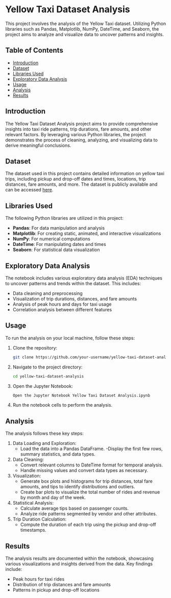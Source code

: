 # Yellow Taxi Dataset Analysis

This project involves the analysis of the Yellow Taxi dataset. Utilizing Python libraries such as Pandas, Matplotlib, NumPy, DateTime, and Seaborn, the project aims to analyze and visualize data to uncover patterns and insights.

## Table of Contents

- [Introduction](#introduction)
- [Dataset](#dataset)
- [Libraries Used](#libraries-used)
- [Exploratory Data Analysis](#exploratory-data-analysis)
- [Usage](#usage)
- [Analysis](#Analysis)
- [Results](#results)

## Introduction

The Yellow Taxi Dataset Analysis project aims to provide comprehensive insights into taxi ride patterns, trip durations, fare amounts, and other relevant factors. By leveraging various Python libraries, the project demonstrates the process of cleaning, analyzing, and visualizing data to derive meaningful conclusions.

## Dataset

The dataset used in this project contains detailed information on yellow taxi trips, including pickup and drop-off dates and times, locations, trip distances, fare amounts, and more. The dataset is publicly available and can be accessed [here](https://www1.nyc.gov/site/tlc/about/tlc-trip-record-data.page).

## Libraries Used

The following Python libraries are utilized in this project:

- **Pandas**: For data manipulation and analysis
- **Matplotlib**: For creating static, animated, and interactive visualizations
- **NumPy**: For numerical computations
- **DateTime**: For manipulating dates and times
- **Seaborn**: For statistical data visualization

## Exploratory Data Analysis

The notebook includes various exploratory data analysis (EDA) techniques to uncover patterns and trends within the dataset. This includes:

- Data cleaning and preprocessing
- Visualization of trip durations, distances, and fare amounts
- Analysis of peak hours and days for taxi usage
- Correlation analysis between different features

## Usage

To run the analysis on your local machine, follow these steps:

1. Clone the repository:
   ```bash
   git clone https://github.com/your-username/yellow-taxi-dataset-analysis.git
2. Navigate to the project directory:
   ```bash
   cd yellow-taxi-dataset-analysis
4. Open the Jupyter Notebook:
   ```bash
   Open the Jupyter Notebook Yellow Taxi Dataset Analysis.ipynb
5. Run the notebook cells to perform the analysis.

## Analysis
The analysis follows these key steps:
1. Data Loading and Exploration:
   - Load the data into a Pandas DataFrame.
   -Display the first few rows, summary statistics, and data types.
2. Data Cleaning:
   - Convert relevant columns to DateTime format for temporal analysis.
   - Handle missing values and convert data types as necessary.
3. Visualization:
   - Generate box plots and histograms for trip distances, total fare amounts, and tips to identify distributions and outliers.
   - Create bar plots to visualize the total number of rides and revenue by month and day of the week.
4. Statistical Analysis:
   - Calculate average tips based on passenger counts.
   - Analyze ride patterns segmented by vendor and other attributes.
5. Trip Duration Calculation:
   - Compute the duration of each trip using the pickup and drop-off timestamps.

## Results
The analysis results are documented within the notebook, showcasing various visualizations and insights derived from the data. Key findings include:
- Peak hours for taxi rides
- Distribution of trip distances and fare amounts
- Patterns in pickup and drop-off locations




  
